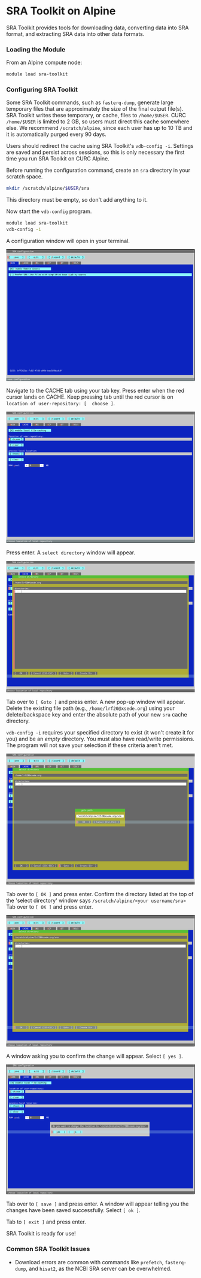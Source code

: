 # SRA Toolkit on Alpine

SRA Toolkit provides tools for downloading data, converting data into SRA format, and extracting SRA data into other data formats.

### Loading the Module

From an Alpine compute node:
``` bash
module load sra-toolkit
```

### Configuring SRA Toolkit 

Some SRA Toolkit commands, such as `fasterq-dump`, generate large temporary files that are approximately the size of the final output file(s). SRA Toolkit writes these 
temporary, 
or cache, files to `/home/$USER`. CURC `/home/$USER` is limited to 2 GB, so users must direct this cache somewhere else. We recommend `/scratch/alpine`, since each user has up 
to 10 TB and it is automatically purged every 90 days. 

Users should redirect the cache using SRA Toolkit's `vdb-config -i`. Settings are saved and persist across sessions, so this is only necessary the first time you run SRA 
Toolkit on CURC Alpine.

Before running the configuration command, create an `sra` directory in your scratch space.

``` bash
mkdir /scratch/alpine/$USER/sra
```
This directory must be empty, so don't add anything to it.

Now start the `vdb-config` program.

``` bash
module load sra-toolkit
vdb-config -i
```

A configuration window will open in your terminal.

![](./software_images/config_window.png) 

Navigate to the CACHE tab using your tab key. Press enter when the red cursor lands on CACHE. Keep pressing tab until the red cursor is on `location of user-repository: [ 
choose ]`. 

![](./software_images/navigating_to_cache_location.png)

Press enter. A `select directory` window will appear.

![](./software_images/file_navigator.png)

Tab over to `[ Goto ]` and press enter. A new pop-up window will appear. Delete the existing file path (e.g., `/home/lrf20@xsede.org`) using your delete/backspace key and enter 
the absolute path of your new `sra` cache directory. 

`vdb-config -i` requires your specified directory to exist (it won't create it for you) and be an *empty* directory. You must also have read/write permissions. The program will 
not save your selection if these criteria aren't met. 

![](./software_images/select_new_cache_dir_2.png)

Tab over to `[ OK ]` and press enter. Confirm the directory listed at the top of the 'select directory' window says `/scratch/alpine/<your username/sra>` Tab over to `[ OK ]` 
and press enter.

![](./software_images/see_new_path.png)

A window asking you to confirm the change will appear. Select `[ yes ]`.

![](./software_images/confirm_new_dir.png)

Tab over to `[ save ]` and press enter. A window will appear telling you the changes have been saved successfully. Select `[ ok ]`.

Tab to `[ exit ]` and press enter.

SRA Toolkit is ready for use!

### Common SRA Toolkit Issues

- Download errors are common with commands like `prefetch`, `fasterq-dump`, and `hisat2`, as the NCBI SRA server can be overwhelmed. 




